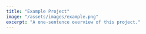 ```yaml
---
title: "Example Project"
image: "/assets/images/example.png"
excerpt: "A one-sentence overview of this project."
---
```

